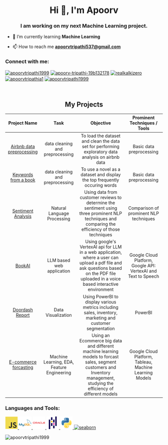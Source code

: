 <h1 align="center">Hi 👋, I'm Apoorv</h1>
<h3 align="center">I am working on my next Machine Learning project.</h3>

- 🌱 I’m currently learning **Machine Learning**

- 📫 How to reach me **apoorvtripathi537@gmail.com**

<h3 align="left">Connect with me:</h3>
<p align="left">
<a href="https://dev.to/apoorvtripathi1999" target="blank"><img align="center" src="https://raw.githubusercontent.com/rahuldkjain/github-profile-readme-generator/master/src/images/icons/Social/devto.svg" alt="apoorvtripathi1999" height="30" width="40" /></a>
<a href="https://linkedin.com/in/apoorv-tripathi-19b132178" target="blank"><img align="center" src="https://raw.githubusercontent.com/rahuldkjain/github-profile-readme-generator/master/src/images/icons/Social/linked-in-alt.svg" alt="apoorv-tripathi-19b132178" height="30" width="40" /></a>
<a href="https://kaggle.com/realkalkizero" target="blank"><img align="center" src="https://raw.githubusercontent.com/rahuldkjain/github-profile-readme-generator/master/src/images/icons/Social/kaggle.svg" alt="realkalkizero" height="30" width="40" /></a>
<a href="https://www.hackerrank.com/apoorvtripathia1" target="blank"><img align="center" src="https://raw.githubusercontent.com/rahuldkjain/github-profile-readme-generator/master/src/images/icons/Social/hackerrank.svg" alt="apoorvtripathia1" height="30" width="40" /></a>
<a href="https://www.leetcode.com/apoorvtripathi1999" target="blank"><img align="center" src="https://raw.githubusercontent.com/rahuldkjain/github-profile-readme-generator/master/src/images/icons/Social/leet-code.svg" alt="apoorvtripathi1999" height="30" width="40" /></a>
</p>
<br>
<div align="center">
 <h2><strong>My Projects</strong></h2>
</div>

|     Project Name      |               Task                |                                                                                                                                             Objective                                                                                                                                              |          Prominent Techniques / Tools          |
|:---------------------:|:---------------------------------:|:--------------------------------------------------------------------------------------------------------------------------------------------------------------------------------------------------------------------------------------------------------------------------------------------------:|:----------------------------------------------:|
|   [Airbnb data preprocessing](https://github.com/apoorvtripathi1999/Complete-Data-Science-and-ML-Project-Portfolio/blob/main/Data%20Cleaning/airbnb_data_cleaning.ipynb)    |    data cleaning and preprocessing     |                                                        To load the dataset and clean the data set for performing exploratory data analysis on airbnb data                                                        |                   Basic data preprocessing                   |
|   [Keywords from a book](https://github.com/apoorvtripathi1999/Complete-Data-Science-and-ML-Project-Portfolio/blob/main/NLP/keywords_novel.ipynb)    |    data cleaning and preprocessing     |                                                        To use a novel as a dataset and display the top frequently occuring words                                                       |                   Basic data preprocessing                   |
|   [Sentiment Analysis](https://github.com/apoorvtripathi1999/Complete-Data-Science-and-ML-Project-Portfolio/blob/main/NLP/sentiment_analysis.ipynb)   |    Natural Language Processing     |                                                        Using data from customer reviews to determine the sentiment using three prominent NLP techniques and comparing the efficiency of those techniques                                                       |                   Comparison of prominent NLP techniques                   |
|   [BookAI](https://github.com/apoorvtripathi1999/bookai)  |    LLM based web application     |                                                        Using google's VertexAI api for LLM in a web application, where a user can upload a pdf file and ask questions based on the PDF file uploaded in a voice based interactive environment                                                       |                   Google Cloud Platform, Google API: VertexAI and Text to Speech                                                |
|   [Doordash Report](https://github.com/apoorvtripathi1999/bi_reports)   |    Data Visualization     |                                                        Using PowerBI to display various metrics including sales, inventory, marketing and customer segmentation                                                       |                   PowerBI                                                   |
|   [E-commerce forcasting](https://github.com/apoorvtripathi1999/walmart-sales)  |    Machine Learning, EDA, Feature Engineering     |                                                        Using an Ecommerce big data and different machine learning models to forcast sales, segment customers and Inventory management, studying the efficiency of different models                                                      |                   Google Cloud Platform, Tableau, Machine Learning Models                                                   |



<h3 align="left">Languages and Tools:</h3>
<p align="left"> <a href="https://developer.mozilla.org/en-US/docs/Web/JavaScript" target="_blank" rel="noreferrer"> <img src="https://raw.githubusercontent.com/devicons/devicon/master/icons/javascript/javascript-original.svg" alt="javascript" width="40" height="40"/> </a> <a href="https://www.mysql.com/" target="_blank" rel="noreferrer"> <img src="https://raw.githubusercontent.com/devicons/devicon/master/icons/mysql/mysql-original-wordmark.svg" alt="mysql" width="40" height="40"/> </a> <a href="https://www.oracle.com/" target="_blank" rel="noreferrer"> <img src="https://raw.githubusercontent.com/devicons/devicon/master/icons/oracle/oracle-original.svg" alt="oracle" width="40" height="40"/> </a> <a href="https://pandas.pydata.org/" target="_blank" rel="noreferrer"> <img src="https://raw.githubusercontent.com/devicons/devicon/2ae2a900d2f041da66e950e4d48052658d850630/icons/pandas/pandas-original.svg" alt="pandas" width="40" height="40"/> </a> <a href="https://www.python.org" target="_blank" rel="noreferrer"> <img src="https://raw.githubusercontent.com/devicons/devicon/master/icons/python/python-original.svg" alt="python" width="40" height="40"/> </a> <a href="https://seaborn.pydata.org/" target="_blank" rel="noreferrer"> <img src="https://seaborn.pydata.org/_images/logo-mark-lightbg.svg" alt="seaborn" width="40" height="40"/> </a> </p>

<p><img align="center" src="https://github-readme-stats.vercel.app/api/top-langs?username=apoorvtripathi1999&show_icons=true&locale=en&layout=compact" alt="apoorvtripathi1999" /></p>


